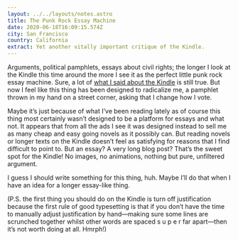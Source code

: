 ```yaml
---
layout: ../../layouts/notes.astro
title: The Punk Rock Essay Machine
date: 2020-06-18T16:09:15.574Z
city: San Francisco
country: California
extract: Yet another vitally important critique of the Kindle.
---
```


Arguments, political pamphlets, essays about civil rights; the longer I look at the Kindle this time around the more I see it as the perfect little punk rock essay machine. Sure, a lot of [what I said about the Kindle](https://www.robinrendle.com/essays/in-search-of-the-long-wow) is still true. But now I feel like this thing has been designed to radicalize me, a pamphlet thrown in my hand on a street corner, asking that I change how I vote.

Maybe it’s just because of what I’ve been reading lately as of course this thing most certainly wasn’t designed to be a platform for essays and what not. It appears that from all the ads I see it was designed instead to sell me as many cheap and easy going novels as it possibly can. But reading novels or longer texts on the Kindle doesn’t feel as satisfying for reasons that I find difficult to point to. But an essay? A very long blog post? That’s the sweet spot for the Kindle! No images, no animations, nothing but pure, unfiltered argument.

I guess I should write something for this thing, huh. Maybe I’ll do that when I have an idea for a longer essay-like thing.

(P.S. the first thing you should do on the Kindle is turn off justification because the first rule of good typesetting is that if you don’t have the time to manually adjust justification by hand—making sure some lines are scrunched together whilst other words are spaced s u p e r far apart—then it’s not worth doing at all. Hmrph!)
